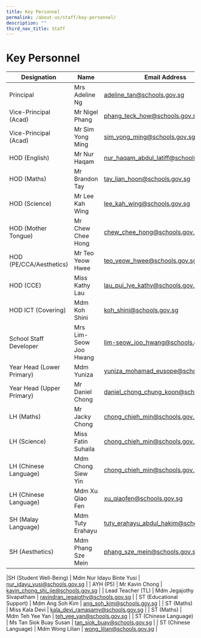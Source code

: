 ```yaml
---
title: Key Personnel
permalink: /about-us/staff/key-personnel/
description: ""
third_nav_title: Staff
---
```

# **Key Personnel**


| Designation 	| Name 	| Email Address 	|
|---	|---	|---	|
| Principal 	| Mrs Adeline Ng 	| [adeline_tan@schools.gov.sg](mailto:adeline_tan@schools.gov.sg) |
| Vice-Principal (Acad) 	| Mr Nigel Phang 	| [phang_teck_how@schools.gov.sg](mailto:phang_teck_how@schools.gov.sg) 	|
| Vice-Principal (Acad) 	| Mr Sim Yong Ming 	| [sim\_yong\_ming@schools.gov.sg](mailto:phang_teck_how@schools.gov.sg) 	|
| HOD (English) 	| Mr Nur Haqam  	| [nur_haqam_abdul_latiff@schools.gov.sg](mailto:nur_haqam_abdul_latiff@schools.gov.sg) 	|
| HOD (Maths) 	| Mr Brandon Tay 	| [tay_lian_hoon@schools.gov.sg](mailto:tay_lian_hoon@schools.gov.sg) 	|
| HOD (Science) 	| Mr Lee Kah Wing 	| [lee_kah_wing@schools.gov.sg](mailto:lee_kah_wing@schools.gov.sg) 	|
| HOD (Mother Tongue) 	| Mr Chew Chee Hong 	| [chew_chee_hong@schools.gov.sg](mailto:chew_chee_hong@schools.gov.sg) 	|
| HOD (PE/CCA/Aesthetics) 	| Mr Teo Yeow Hwee 	| [teo_yeow_hwee@schools.gov.sg](mailto:teo_yeow_hwee@schools.gov.sg) 	|
| HOD (CCE) 	| Miss Kathy Lau 	|[lau_pui_lye_kathy@schools.gov.sg](lau_pui_lye_kathy@schools.gov.sg) 	|
| HOD ICT (Covering) 	| Mdm Koh Shini 	| [koh_shini@schools.gov.sg](mailto:koh_shini@schools.gov.sg) 	|
| School Staff Developer 	| Mrs Lim-Seow Joo Hwang 	| [lim-seow_joo_hwang@schools.gov.sg](mailto:lim-seow_joo_hwang@schools.gov.sg) 	|
| Year Head (Lower Primary) 	| Mdm Yuniza 	| [yuniza_mohamad_eusope@schools.gov.sg](mailto:yuniza_mohamad_eusope@schools.gov.sg) 	|
| Year Head (Upper Primary)  	| Mr Daniel Chong 	| [daniel_chong_chung_koon@schools.gov.sg](mailto:daniel_chong_chung_koon@schools.gov.sg) 	|
| LH (Maths)  	| Mr Jacky Chong 	| [chong_chieh_min@schools.gov.sg](mailto:chong_chieh_min@schools.gov.sg) 	|
| LH (Science) 	| Miss Fatin Suhaila 	| [chong_chieh_min@schools.gov.sg](mailto:fatin_suhaila_omar@schools.gov.sg) 	|
| LH (Chinese Language) 	| Mdm Chong Siew Yin 	| [chong_chieh_min@schools.gov.sg](mailto:chong_siew_yin@schools.gov.sg) 	|
| LH (Chinese Language) 	| Mdm Xu Qiao Fen 	| [xu_qiaofen@schools.gov.sg](mailto:xu_qiaofen@schools.gov.sg) 	|
| SH (Malay Language) 	| Mdm Tuty Erahayu 	| [tuty_erahayu_abdul_hakim@schools.gov.sg](mailto:tuty_erahayu_abdul_hakim@schools.gov.sg) 	|
| SH (Aesthetics) 	| Mdm Phang Sze Mein 	| [phang_sze_mein@schools.gov.sg](mailto:phang_sze_mein@schools.gov.sg) 	|

|SH (Student Well-Being) 	| Mdm Nur Idayu Binte Yusi 	| [nur_idayu_yusi@schools.gov.sg](mailto:nur_idayu_yusi@schools.gov.sg) 	|
| AYH (P5) 	| Mr Kavin Chong 	| [kavin_chong_shi_jie@schools.gov.sg](mailto:kavin_chong_shi_jie@schools.gov.sg) 	|
| Lead Teacher (TL) 	| Mdm Jegajothy Sivapatham 	| [ravindran_jegajothy@schools.gov.sg](mailto:ravindran_jegajothy@schools.gov.sg) 	|
| ST (Educational Support) 	| Mdm Ang Soh Kim 	| [ang_soh_kim@schools.gov.sg](mailto:ang_soh_kim@schools.gov.sg) 	|
| ST (Maths) 	| Miss Kala Devi 	| [kala_devi_ramasamy@schools.gov.sg](mailto:kala_devi_ramasamy@schools.gov.sg) 	|
| ST (Maths) 	| Mdm Teh Yee Yan 	| [teh_yee_yan@schools.gov.sg](mailto:teh_yee_yan@schools.gov.sg) 	|
| ST (Chinese Language) 	| Ms Tan Siok Buay Susan 	| [tan_siok_buay@schools.gov.sg](mailto:tan_siok_buay@schools.gov.sg) 	|
| ST (Chinese Language) 	| Mdm Wong Lilian 	| [wong_lilian@schools.gov.sg](mailto:wong_lilian@schools.gov.sg) 	|